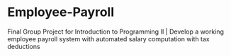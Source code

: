 # Employee-Payroll
Final Group Project for Introduction to Programming II | Develop a working employee payroll system with automated salary computation with tax deductions
